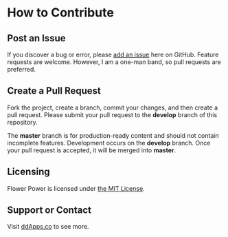 # How to Contribute

## Post an Issue

If you discover a bug or error, please [add an issue](https://github.com/duliodenis/flowerpower/issues) here on GitHub. Feature requests are welcome. However, I am a one-man band, so pull requests are preferred.


## Create a Pull Request

Fork the project, create a branch, commit your changes, and then create a pull request. Please submit your pull request to the **develop** branch of this repository.

The **master** branch is for production-ready content and should not contain incomplete features. Development occurs on the **develop** branch. Once your pull request is accepted, it will be merged into **master**.


## Licensing
Flower Power is licensed under [the MIT License](LICENSE).

## Support or Contact
Visit [ddApps.co](http://ddapps.co) to see more.

